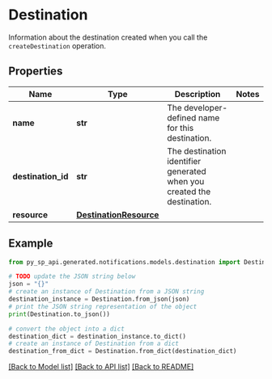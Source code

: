 # Destination

Information about the destination created when you call the `createDestination` operation.

## Properties

Name | Type | Description | Notes
------------ | ------------- | ------------- | -------------
**name** | **str** | The developer-defined name for this destination. | 
**destination_id** | **str** | The destination identifier generated when you created the destination. | 
**resource** | [**DestinationResource**](DestinationResource.md) |  | 

## Example

```python
from py_sp_api.generated.notifications.models.destination import Destination

# TODO update the JSON string below
json = "{}"
# create an instance of Destination from a JSON string
destination_instance = Destination.from_json(json)
# print the JSON string representation of the object
print(Destination.to_json())

# convert the object into a dict
destination_dict = destination_instance.to_dict()
# create an instance of Destination from a dict
destination_from_dict = Destination.from_dict(destination_dict)
```
[[Back to Model list]](../README.md#documentation-for-models) [[Back to API list]](../README.md#documentation-for-api-endpoints) [[Back to README]](../README.md)



